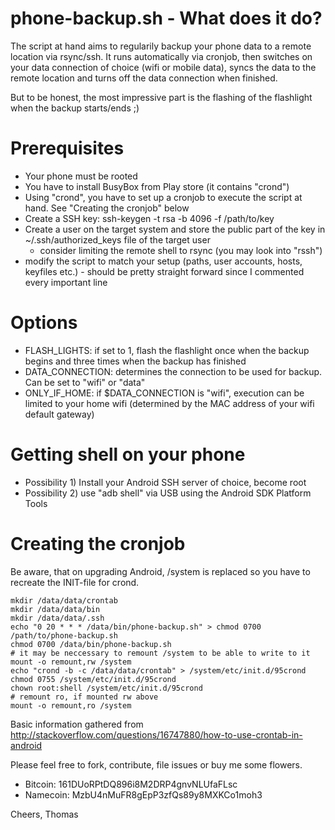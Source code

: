 phone-backup.sh - What does it do?
=======

The script at hand aims to regularily backup your phone data to a remote location via rsync/ssh. It runs automatically via cronjob, then switches on your data connection of choice (wifi or mobile data), syncs the data to the remote location and turns off the data connection when finished.

But to be honest, the most impressive part is the flashing of the flashlight when the backup starts/ends ;)

Prerequisites
=======

  * Your phone must be rooted
  * You have to install BusyBox from Play store (it contains "crond")
  * Using "crond", you have to set up a cronjob to execute the script at hand. See "Creating the cronjob" below
  * Create a SSH key: ssh-keygen -t rsa -b 4096 -f /path/to/key
  * Create a user on the target system and store the public part of the key in ~/.ssh/authorized_keys file of the target user
    * consider limiting the remote shell to rsync (you may look into "rssh")
  * modify the script to match your setup (paths, user accounts, hosts, keyfiles etc.) - should be pretty straight forward since I commented every important line

Options
=======

  * FLASH_LIGHTS: if set to 1, flash the flashlight once when the backup begins and three times when the backup has finished
  * DATA_CONNECTION: determines the connection to be used for backup. Can be set to "wifi" or "data"
  * ONLY_IF_HOME: if $DATA_CONNECTION is "wifi", execution can be limited to your home wifi (determined by the MAC address of your wifi default gateway)

Getting shell on your phone
=======

  * Possibility 1) Install your Android SSH server of choice, become root
  * Possibility 2) use "adb shell" via USB using the Android SDK Platform Tools
  

Creating the cronjob
=======

Be aware, that on upgrading Android, /system is replaced so you have to recreate the INIT-file for crond.

    mkdir /data/data/crontab
    mkdir /data/data/bin
    mkdir /data/data/.ssh
    echo "0 20 * * * /data/bin/phone-backup.sh" > chmod 0700 /path/to/phone-backup.sh
    chmod 0700 /data/bin/phone-backup.sh
    # it may be neccessary to remount /system to be able to write to it
    mount -o remount,rw /system
    echo "crond -b -c /data/data/crontab" > /system/etc/init.d/95crond
    chmod 0755 /system/etc/init.d/95crond
    chown root:shell /system/etc/init.d/95crond
    # remount ro, if mounted rw above
    mount -o remount,ro /system

Basic information gathered from http://stackoverflow.com/questions/16747880/how-to-use-crontab-in-android

Please feel free to fork, contribute, file issues or buy me some flowers.

* Bitcoin: 161DUoRPtDQ896i8M2DRP4gnvNLUfaFLsc
* Namecoin: MzbU4nMuFR8gEpP3zfQs89y8MXKCo1moh3

Cheers, Thomas
